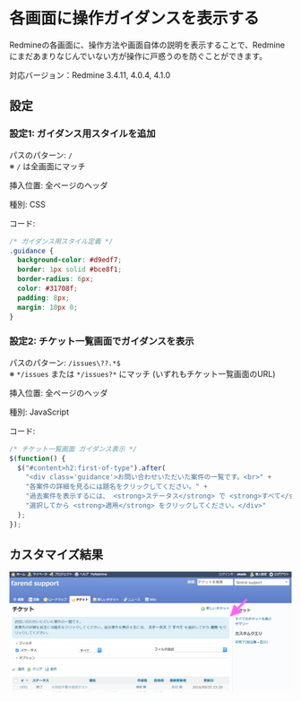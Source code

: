 # 各画面に操作ガイダンスを表示する

Redmineの各画面に、操作方法や画面自体の説明を表示することで、Redmineにまだあまりなじんでいない方が操作に戸惑うのを防ぐことができます。

対応バージョン：Redmine 3.4.11, 4.0.4, 4.1.0

## 設定

### 設定1: ガイダンス用スタイルを追加

パスのパターン: `/`  
※ `/` は全画面にマッチ

挿入位置: 全ページのヘッダ

種別: CSS

コード:

``` css
/* ガイダンス用スタイル定義 */
.guidance {
  background-color: #d9edf7;
  border: 1px solid #bce8f1;
  border-radius: 6px;
  color: #31708f;
  padding: 8px;
  margin: 10px 0;
}
```

### 設定2: チケット一覧画面でガイダンスを表示

パスのパターン: `/issues\??.*$`  
※ `*/issues` または `*/issues?*` にマッチ (いずれもチケット一覧画面のURL)

挿入位置: 全ページのヘッダ

種別: JavaScript

コード:

``` javascript
/* チケット一覧画面 ガイダンス表示 */
$(function() {
  $("#content>h2:first-of-type").after(
    "<div class='guidance'>お問い合わせいただいた案件の一覧です。<br>" +
    "各案件の詳細を見るには題名をクリックしてください。" +
    "過去案件を表示するには、 <strong>ステータス</strong> で <strong>すべて</strong> を" +
    "選択してから <strong>適用</strong> をクリックしてください。</div>"
  );
});
```

## カスタマイズ結果

![](guidance-sample@2x.png)

